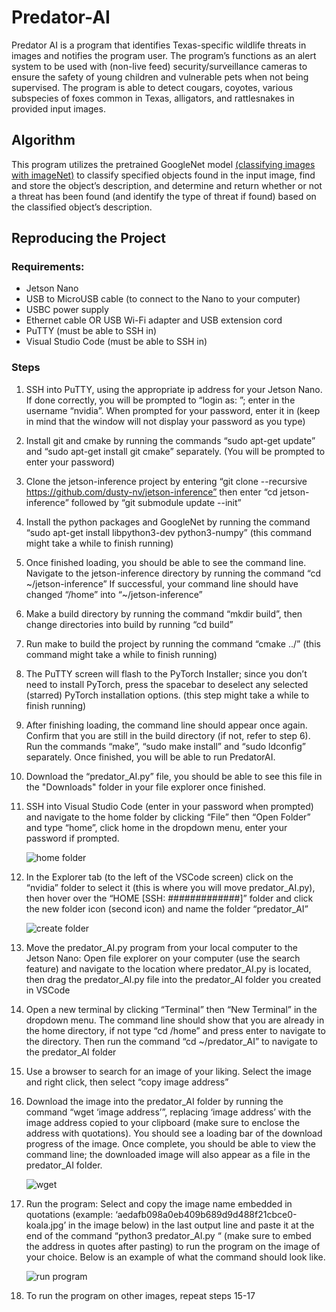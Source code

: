 # Predator-AI
Predator AI is a program that identifies Texas-specific wildlife threats in images and notifies the program user. The program’s functions as an alert system to be used with (non-live feed) security/surveillance cameras to ensure the safety of young children and vulnerable pets when not being supervised. The program is able to detect cougars, coyotes,  various subspecies of foxes common in Texas, alligators, and rattlesnakes in provided input images.

## Algorithm
This program utilizes the pretrained GoogleNet model [(classifying images with imageNet)](https://github.com/dusty-nv/jetson-inference/blob/master/docs/imagenet-console-2.md) to classify specified objects found in the input image, find and store the object’s description, and determine and return whether or not a threat has been found (and identify the type of threat if found) based on the classified object’s description.

## Reproducing the Project
### Requirements:
- Jetson Nano
- USB to MicroUSB cable (to connect to the Nano to your computer)
- USBC power supply
- Ethernet cable OR USB Wi-Fi adapter and USB extension cord
- PuTTY (must be able to SSH in)
- Visual Studio Code (must be able to SSH in)

### Steps
1. SSH into PuTTY, using the appropriate ip address for your Jetson Nano. If done correctly, you will be prompted to “login as: ”; enter in the username “nvidia”. When prompted for your password, enter it in (keep in mind that the window will not display your password as you type)
2. Install git and cmake by running the commands “sudo apt-get update” and “sudo apt-get install git cmake” separately. (You will be prompted to enter your password)
3. Clone the jetson-inference project by entering “git clone --recursive https://github.com/dusty-nv/jetson-inference”  then enter “cd jetson-inference” followed by “git submodule update --init”
4. Install the python packages and GoogleNet by running the command “sudo apt-get install libpython3-dev python3-numpy” (this command might take a while to finish running)
5. Once finished loading, you should be able to see the command line. Navigate to the jetson-inference directory by running the command “cd \~/jetson-inference” If successful, your command line should have changed “/home” into “~/jetson-inference”
6. Make a build directory by running the command “mkdir build”, then change directories into build by running “cd build”
7. Run make to build the project by running the command “cmake ../” (this command might take a while to finish running)
8. The PuTTY screen will flash to the PyTorch Installer; since you don’t need to install PyTorch, press the spacebar to deselect any selected (starred) PyTorch installation options. (this step might take a while to finish running)
9. After finishing loading, the command line should appear once again. Confirm that you are still in the build directory (if not, refer to step 6). Run the commands “make”,  “sudo make install” and “sudo ldconfig” separately. Once finished, you will be able to run PredatorAI.
10. Download the “predator_AI.py” file, you should be able to see this file in the "Downloads" folder in your file explorer once finished.
11. SSH into Visual Studio Code (enter in your password when prompted) and navigate to the home folder by clicking “File” then “Open Folder” and type “home”, click home in the dropdown menu, enter your password if prompted.
    
     ![home folder](https://github.com/DiaMak-2109/predator-AI/assets/72892433/620de963-63f5-4174-8d00-9d77965ca6e3)

12.  In the Explorer tab (to the left of the VSCode screen) click on the “nvidia” folder to select it (this is where you will move predator_AI.py), then hover over the “HOME [SSH: #############]” folder and click the new folder icon (second icon) and name the folder “predator_AI”

     ![create folder](https://github.com/DiaMak-2109/predator-AI/assets/72892433/4123c5c5-4de4-4d66-9a1a-c9aaa8c931bc)

13. Move the predator_AI.py program from your local computer to the Jetson Nano: Open file explorer on your computer (use the search feature) and navigate to the location where predator_AI.py is located, then drag the predator_AI.py file into the predator_AI folder you created in VSCode
14. Open a new terminal by clicking  “Terminal” then “New Terminal” in the dropdown menu. The command line should show that you are already in the home directory, if not type “cd /home” and press enter to navigate to the directory. Then run the command “cd ~/predator_AI” to navigate to the predator_AI folder
15. Use a browser to search for an image of your liking. Select the image and right click, then select “copy image address”
16. Download the image into the predator_AI folder by running the command “wget ‘image address’”, replacing ‘image address’ with the image address copied to your clipboard (make sure to enclose the address with quotations). You should see a loading bar of the  download progress of the image. Once complete, you should be able to view the command line; the downloaded image will also appear as a file in the predator_AI folder.

      ![wget](https://github.com/DiaMak-2109/predator-AI/assets/72892433/eadf62a5-eaf4-4587-b288-b1ec8375f9cf)
      
17. Run the program: Select and copy the image name embedded in quotations (example: ‘aedafb098a0eb409b689d9d488f21cbce0-koala.jpg’ in the image below) in the last output line and paste it at the end of the command “python3 predator_AI.py “ (make sure to embed the address in quotes after pasting) to run the program on the image of your choice. Below is an example of what the command should look like.
    
      ![run program](https://github.com/DiaMak-2109/predator-AI/assets/72892433/9483a266-67d8-4898-a4c1-4fa5c3d7eeb3)

18. To run the program on other images, repeat steps 15-17

